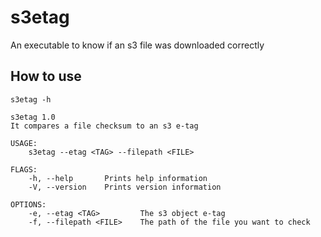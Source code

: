 # s3etag

An executable to know if an s3 file was downloaded correctly

## How to use

```
s3etag -h

s3etag 1.0
It compares a file checksum to an s3 e-tag

USAGE:
    s3etag --etag <TAG> --filepath <FILE>

FLAGS:
    -h, --help       Prints help information
    -V, --version    Prints version information

OPTIONS:
    -e, --etag <TAG>         The s3 object e-tag
    -f, --filepath <FILE>    The path of the file you want to check
```
